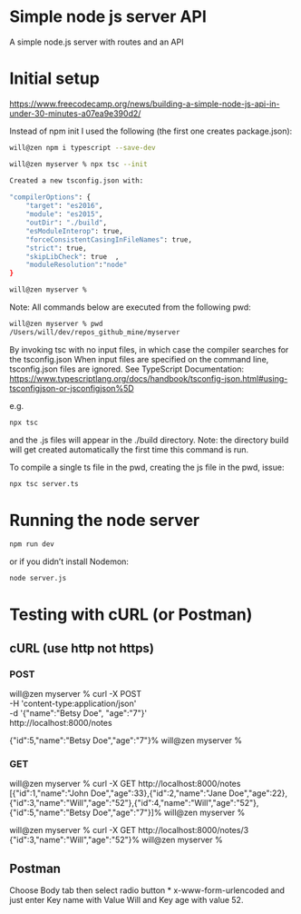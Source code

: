 
# Simple node js server API

A simple node.js server with routes and an API 

# Initial setup

https://www.freecodecamp.org/news/building-a-simple-node-js-api-in-under-30-minutes-a07ea9e390d2/

Instead of npm init I used the following (the first one creates package.json):

```bash
will@zen npm i typescript --save-dev

will@zen myserver % npx tsc --init

Created a new tsconfig.json with:
                                                                            TS
"compilerOptions": {
    "target": "es2016",
    "module": "es2015",
    "outDir": "./build",
    "esModuleInterop": true,
    "forceConsistentCasingInFileNames": true,
    "strict": true,
    "skipLibCheck": true  ,
    "moduleResolution":"node"
}

will@zen myserver %
```

Note: All commands below are executed from the following pwd:

```bash
will@zen myserver % pwd
/Users/will/dev/repos_github_mine/myserver
```

By invoking tsc with no input files, in which case the compiler searches for the tsconfig.json  When input files are specified on the command line, tsconfig.json files are ignored.
See TypeScript Documentation: 
https://www.typescriptlang.org/docs/handbook/tsconfig-json.html#using-tsconfigjson-or-jsconfigjson%5D

e.g.
```bash
npx tsc
```
and the .js files will appear in the ./build directory. Note: the directory
build will get created automatically the first time this command is run.

To compile a single ts file in the pwd, creating the js file in the pwd, issue:

```bash
npx tsc server.ts
```

# Running the node server

```bash
npm run dev 
```
or if you didn’t install Nodemon:

```bash
node server.js
```

# Testing with cURL (or Postman)

## cURL (use http not https)

### POST

will@zen myserver % curl -X POST \
    -H 'content-type:application/json' \
    -d '{"name":"Betsy Doe", "age":"7"}' \
    http://localhost:8000/notes 

{"id":5,"name":"Betsy Doe","age":"7"}%
will@zen myserver %

### GET

will@zen myserver % curl -X GET http://localhost:8000/notes 
[{"id":1,"name":"John Doe","age":33},{"id":2,"name":"Jane Doe","age":22},{"id":3,"name":"Will","age":"52"},{"id":4,"name":"Will","age":"52"},{"id":5,"name":"Betsy Doe","age":"7"}]%
will@zen myserver % 

will@zen myserver % curl -X GET http://localhost:8000/notes/3
{"id":3,"name":"Will","age":"52"}%
will@zen myserver % 

## Postman

Choose Body tab then select radio button * x-www-form-urlencoded
and just enter Key name with Value Will and Key age with value 52.



